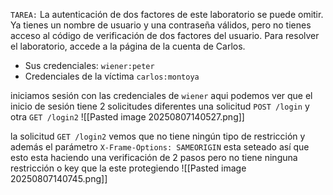 `TAREA:` La autenticación de dos factores de este laboratorio se puede omitir. Ya tienes un nombre de usuario y una contraseña válidos, pero no tienes acceso al código de verificación de dos factores del usuario. Para resolver el laboratorio, accede a la página de la cuenta de Carlos.

- Sus credenciales: `wiener:peter`
- Credenciales de la víctima `carlos:montoya`

iniciamos sesión con las credenciales de `wiener` aqui podemos ver que el inicio de sesión tiene 2 solicitudes diferentes una solicitud `POST /login` y otra `GET /login2` 
![[Pasted image 20250807140527.png]]

la solicitud `GET /login2` vemos que no tiene ningún tipo de restricción y además el parámetro `X-Frame-Options: SAMEORIGIN` esta seteado así que esto esta haciendo una verificación de 2 pasos pero no tiene ninguna restricción o key que la este protegiendo
![[Pasted image 20250807140745.png]]

